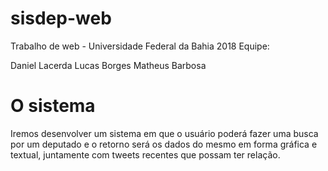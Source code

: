 # sisdep-web
Trabalho de web - Universidade Federal da Bahia 2018
Equipe:

Daniel Lacerda
Lucas Borges
Matheus Barbosa

# O sistema
Iremos desenvolver um sistema em que o usuário poderá fazer uma busca por um deputado e o retorno será os dados do mesmo em forma gráfica e textual, juntamente com tweets recentes que possam ter relação.


